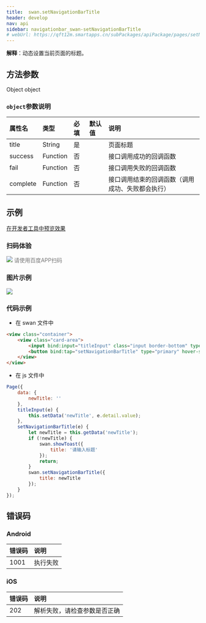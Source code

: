 ```yaml
---
title:  swan.setNavigationBarTitle
header: develop
nav: api
sidebar: navigationbar_swan-setNavigationBarTitle
# webUrl: https://qft12m.smartapps.cn/subPackages/apiPackage/pages/setNavigationBarTitle/setNavigationBarTitle
---
```

 

**解释**：动态设置当前页面的标题。

 
## 方法参数 

Object object

###  `object`参数说明  

|属性名 |类型  |必填 | 默认值 |说明|
|:---- |:---- |:---- |:----|:----|
|title   |String|  是 | |  页面标题|
|success |Function |   否 | |   接口调用成功的回调函数|
|fail   | Function|    否 | |   接口调用失败的回调函数|
|complete   | Function   | 否| |   接口调用结束的回调函数（调用成功、失败都会执行）|


## 示例

<a href="swanide://fragment/01552c32fa4399c3ae2b3465ecd5977c1574136270589" title="在开发者工具中预览效果" target="_self">在开发者工具中预览效果</a> 

### 扫码体验

<div class='scan-code-container'>
    <img src="https://b.bdstatic.com/miniapp/assets/images/doc_demo/setNavigationBarTitle.png" class="demo-qrcode-image" />
    <font color=#777 12px>请使用百度APP扫码</font>
</div>

###  图片示例  
<div class="m-doc-custom-examples">
    <div class="m-doc-custom-examples-correct">
        <img src="https://b.bdstatic.com/miniapp/image/setnavigationbartitle.gif">
    </div>
    <div class="m-doc-custom-examples-correct">
        <img src=" ">
    </div>
    <div class="m-doc-custom-examples-correct">
        <img src=" ">
    </div>     
</div>
 

###  代码示例 


* 在 swan 文件中

```html
<view class="container">
    <view class="card-area">
        <input bind:input="titleInput" class="input border-bottom" type="text" placeholder="请输入页面标题并点击设置即可"/>
        <button bind:tap="setNavigationBarTitle" type="primary" hover-stop-propagation="true">设置框架标题</button>
    </view>
</view>
```

* 在 js 文件中

```js
Page({
    data: {
        newTitle: ''
    },
    titleInput(e) {
        this.setData('newTitle', e.detail.value);
    },
    setNavigationBarTitle(e) {
        let newTitle = this.getData('newTitle');
        if (!newTitle) {
            swan.showToast({
                title: '请输入标题'
            });
            return;
        }
        swan.setNavigationBarTitle({
            title: newTitle
        });
    }
});
```

##  错误码

### Android

|错误码|说明|
|:--|:--|
|1001|执行失败   |



### iOS

|错误码|说明|
|:--|:--|
|202|解析失败，请检查参数是否正确   |

